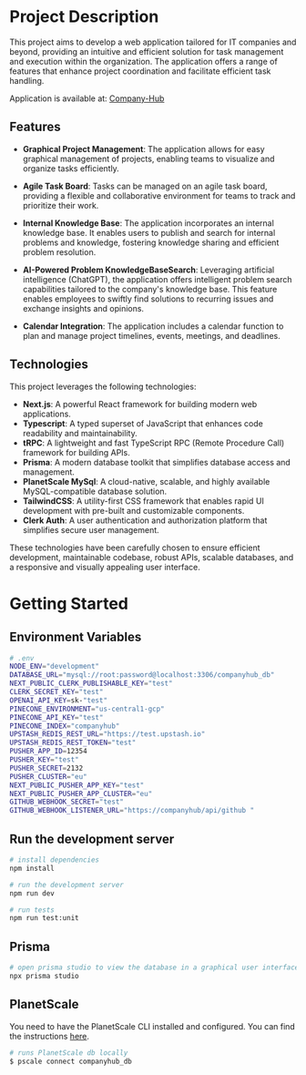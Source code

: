 
# Project Description


This project aims to develop a web application tailored for IT companies and beyond, providing an intuitive and efficient solution for task management and execution within the organization. The application offers a range of features that enhance project coordination and facilitate efficient task handling.

Application is available at: [Company-Hub](https://companyhub.vercel.app)

## Features
- **Graphical Project Management**: The application allows for easy graphical management of projects, enabling teams to visualize and organize tasks efficiently.


- **Agile Task Board**: Tasks can be managed on an agile task board, providing a flexible and collaborative environment for teams to track and prioritize their work.


- **Internal Knowledge Base**: The application incorporates an internal knowledge base. It enables users to publish and search for internal problems and knowledge, fostering knowledge sharing and efficient problem resolution.


- **AI-Powered Problem KnowledgeBaseSearch**: Leveraging artificial intelligence (ChatGPT), the application offers intelligent problem search capabilities tailored to the company's knowledge base. This feature enables employees to swiftly find solutions to recurring issues and exchange insights and opinions.


- **Calendar Integration**: The application includes a calendar function to plan and manage project timelines, events, meetings, and deadlines.



## Technologies

This project leverages the following technologies:

- **Next.js**: A powerful React framework for building modern web applications.
- **Typescript**: A typed superset of JavaScript that enhances code readability and maintainability.
- **tRPC**: A lightweight and fast TypeScript RPC (Remote Procedure Call) framework for building APIs.
- **Prisma**: A modern database toolkit that simplifies database access and management.
- **PlanetScale MySql**: A cloud-native, scalable, and highly available MySQL-compatible database solution.
- **TailwindCSS**: A utility-first CSS framework that enables rapid UI development with pre-built and customizable components.
- **Clerk Auth**: A user authentication and authorization platform that simplifies secure user management.

These technologies have been carefully chosen to ensure efficient development, maintainable codebase, robust APIs, scalable databases, and a responsive and visually appealing user interface.


# Getting Started


## Environment Variables

```bash
# .env
NODE_ENV="development"
DATABASE_URL="mysql://root:password@localhost:3306/companyhub_db"
NEXT_PUBLIC_CLERK_PUBLISHABLE_KEY="test"
CLERK_SECRET_KEY="test"
OPENAI_API_KEY=sk-"test"
PINECONE_ENVIRONMENT="us-central1-gcp"
PINECONE_API_KEY="test"
PINECONE_INDEX="companyhub"
UPSTASH_REDIS_REST_URL="https://test.upstash.io"
UPSTASH_REDIS_REST_TOKEN="test"
PUSHER_APP_ID=12354
PUSHER_KEY="test"
PUSHER_SECRET=2132
PUSHER_CLUSTER="eu"
NEXT_PUBLIC_PUSHER_APP_KEY="test"
NEXT_PUBLIC_PUSHER_APP_CLUSTER="eu"
GITHUB_WEBHOOK_SECRET="test"
GITHUB_WEBHOOK_LISTENER_URL="https://companyhub/api/github "

```

## Run the development server

```bash
# install dependencies
npm install

# run the development server
npm run dev

# run tests
npm run test:unit
```

## Prisma

```bash
# open prisma studio to view the database in a graphical user interface
npx prisma studio
```

## PlanetScale
You need to have the PlanetScale CLI installed and configured. You can find the instructions [here](https://planetscale.com/docs/reference/planetscale-cli).

```bash
# runs PlanetScale db locally
$ pscale connect companyhub_db
```
